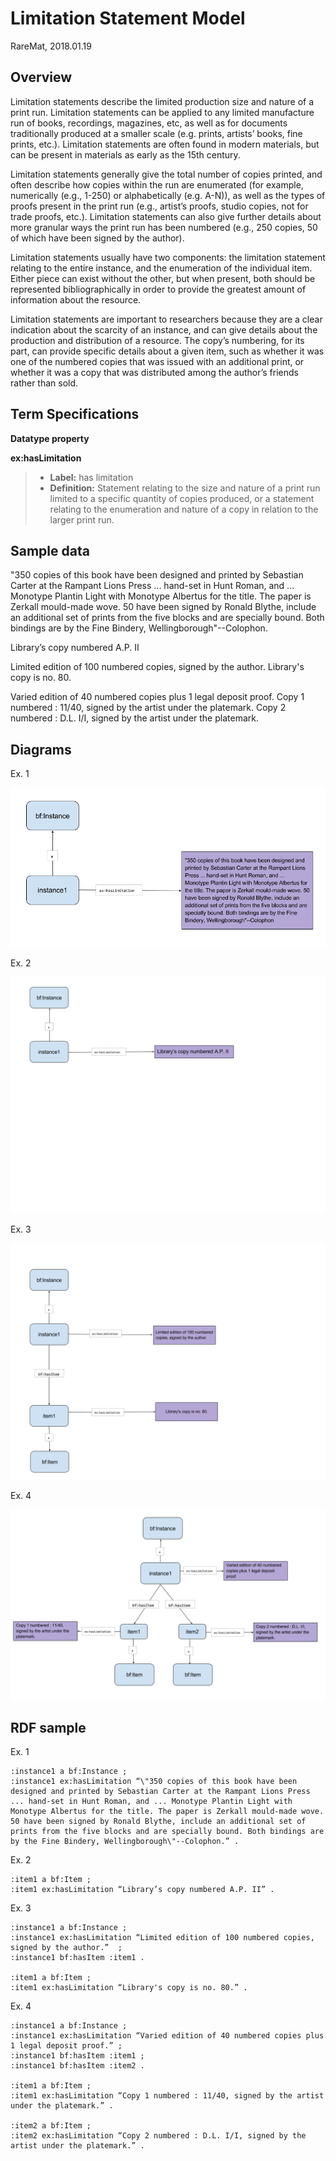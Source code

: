 Limitation Statement Model
====================
RareMat, 2018.01.19

Overview
----------
Limitation statements describe the limited production size and nature of a print run. Limitation statements can be applied to any limited manufacture run of books, recordings, magazines, etc, as well as for documents traditionally produced at a smaller scale (e.g. prints, artists’ books, fine prints, etc.). Limitation statements are often found in modern materials, but can be present in materials as early as the 15th century.

Limitation statements generally give the total number of copies printed, and often describe how copies within the run are enumerated (for example, numerically (e.g., 1-250) or alphabetically (e.g. A-N)), as well as the types of proofs present in the print run (e.g., artist’s proofs, studio copies, not for trade proofs, etc.). Limitation statements can also give further details about more granular ways the print run has been numbered (e.g., 250 copies, 50 of which have been signed by the author).   

Limitation statements usually have two components: the limitation statement relating to the entire instance, and the enumeration of the individual item. Either piece can exist without the other, but when present, both should be represented bibliographically in order to provide the greatest amount of information about the resource. 

Limitation statements are important to researchers because they are a clear indication about the scarcity of an instance, and can give details about the production and distribution of a resource. The copy’s numbering, for its part, can provide specific details about a given item, such as whether it was one of the numbered copies that was issued with an additional print, or whether it was a copy that was distributed among the author’s friends rather than sold. 

Term Specifications
-------------------

**Datatype property**

**ex:hasLimitation**
> - **Label:** has limitation
> - **Definition:** Statement relating to the size and nature of a print run limited to a specific quantity of copies produced, or a statement relating to the enumeration and nature of a copy in relation to the larger print run.

Sample data
-----------
"350 copies of this book have been designed and printed by Sebastian Carter at the Rampant Lions Press ... hand-set in Hunt Roman, and ... Monotype Plantin Light with Monotype Albertus for the title. The paper is Zerkall mould-made wove. 50 have been signed by Ronald Blythe, include an additional set of prints from the five blocks and are specially bound. Both bindings are by the Fine Bindery, Wellingborough"--Colophon.

Library’s copy numbered A.P. II

Limited edition of 100 numbered copies, signed by the author. Library's copy is no. 80.

Varied edition of 40 numbered copies plus 1 legal deposit proof.
Copy 1 numbered : 11/40, signed by the artist under the platemark.
Copy 2 numbered : D.L. I/I, signed by the artist under the platemark. 

Diagrams
----------------
Ex. 1

![Limitation Statement diagram ex1](/modeling_recommendations/modeling_diagrams/limitation_statement_1.png)

Ex. 2

![Limitation Statement diagram ex2](/modeling_recommendations/modeling_diagrams/limitation_statement_2.png)

Ex. 3

![Limitation Statement diagram ex3](/modeling_recommendations/modeling_diagrams/limitation_statement_3.png)

Ex. 4

![Limitation Statement diagram ex4](/modeling_recommendations/modeling_diagrams/limitation_statement_4.png)

RDF sample
------------
Ex. 1
```
:instance1 a bf:Instance ;
:instance1 ex:hasLimitation “\"350 copies of this book have been designed and printed by Sebastian Carter at the Rampant Lions Press ... hand-set in Hunt Roman, and ... Monotype Plantin Light with Monotype Albertus for the title. The paper is Zerkall mould-made wove. 50 have been signed by Ronald Blythe, include an additional set of prints from the five blocks and are specially bound. Both bindings are by the Fine Bindery, Wellingborough\"--Colophon.” .
```
Ex. 2
```
:item1 a bf:Item ;
:item1 ex:hasLimitation “Library’s copy numbered A.P. II” .
```
Ex. 3
```
:instance1 a bf:Instance ;
:instance1 ex:hasLimitation “Limited edition of 100 numbered copies, signed by the author.”  ;
:instance1 bf:hasItem :item1 .

:item1 a bf:Item ;
:item1 ex:hasLimitation “Library's copy is no. 80.” .
```
Ex. 4
```
:instance1 a bf:Instance ;
:instance1 ex:hasLimitation “Varied edition of 40 numbered copies plus 1 legal deposit proof.” ;
:instance1 bf:hasItem :item1 ;
:instance1 bf:hasItem :item2 .

:item1 a bf:Item ;
:item1 ex:hasLimitation “Copy 1 numbered : 11/40, signed by the artist under the platemark.” .

:item2 a bf:Item ;
:item2 ex:hasLimitation “Copy 2 numbered : D.L. I/I, signed by the artist under the platemark.” .
```
